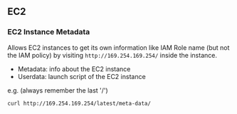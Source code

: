 ## EC2

### EC2 Instance Metadata

Allows EC2 instances to get its own information like IAM Role name (but not the IAM policy) by visiting `http://169.254.169.254/` inside the instance.

- Metadata: info about the EC2 instance
- Userdata: launch script of the EC2 instance

e.g. (always remember the last '/')

```
curl http://169.254.169.254/latest/meta-data/
```

